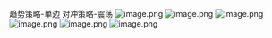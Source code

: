 趋势策略-单边
对冲策略-震荡
![image.png](https://gitee.com/hxc8/images10/raw/master/img/202411291128942.png)
![image.png](https://gitee.com/hxc8/images10/raw/master/img/202411291146872.png)
![image.png](https://gitee.com/hxc8/images10/raw/master/img/202411291236833.png)
![image.png](https://gitee.com/hxc8/images10/raw/master/img/202411291238436.png)
![image.png](https://gitee.com/hxc8/images10/raw/master/img/202411291243980.png)
![image.png](https://gitee.com/hxc8/images10/raw/master/img/202411291245369.png)
